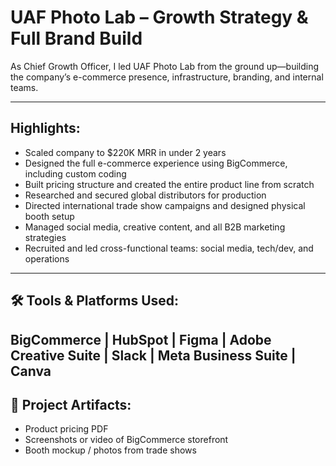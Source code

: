# UAF Photo Lab – Growth Strategy & Full Brand Build

As Chief Growth Officer, I led UAF Photo Lab from the ground up—building the company’s e-commerce presence, infrastructure, branding, and internal teams.

---

## Highlights:
- Scaled company to $220K MRR in under 2 years  
- Designed the full e-commerce experience using BigCommerce, including custom coding  
- Built pricing structure and created the entire product line from scratch  
- Researched and secured global distributors for production  
- Directed international trade show campaigns and designed physical booth setup  
- Managed social media, creative content, and all B2B marketing strategies  
- Recruited and led cross-functional teams: social media, tech/dev, and operations  

---

## 🛠 Tools & Platforms Used:
BigCommerce | HubSpot | Figma | Adobe Creative Suite | Slack | Meta Business Suite | Canva
---

## 📸 Project Artifacts:
- Product pricing PDF   
- Screenshots or video of BigCommerce storefront  
- Booth mockup / photos from trade shows  

